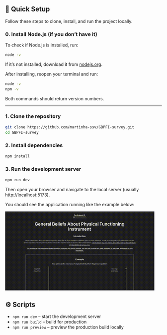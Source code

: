 ## 🚀 Quick Setup

Follow these steps to clone, install, and run the project locally.

### 0. Install Node.js (if you don’t have it)

To check if Node.js is installed, run:
```bash
node -v
```

If it’s not installed, download it from [nodejs.org](https://nodejs.org/).  

After installing, reopen your terminal and run:
```bash
node -v
npm -v
```
Both commands should return version numbers.

---

### 1. Clone the repository
```bash
git clone https://github.com/martinha-ssv/GBPFI-survey.git
cd GBPFI-survey
```

### 2. Install dependencies
```bash
npm install
```

### 3. Run the development server
```bash
npm run dev
```

Then open your browser and navigate to the local server (usually http://localhost:5173).

You should see the application running like the example below:

![Demo](gbpfi-vas-demo.gif)

## ⚙️ Scripts

- `npm run dev` – start the development server
- `npm run build` – build for production
- `npm run preview` – preview the production build locally
